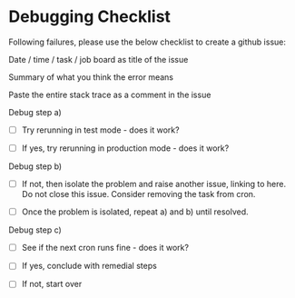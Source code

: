 # Debugging Checklist

Following failures, please use the below checklist to create a github issue:

Date / time / task / job board as title of the issue

Summary of what you think the error means

Paste the entire stack trace as a comment in the issue

Debug step a)

- [ ] Try rerunning in test mode - does it work?

- [ ] If yes, try rerunning in production mode - does it work?

Debug step b)

- [ ] If not, then isolate the problem and raise another issue, linking to here. Do not close this issue. Consider removing the task from cron.

- [ ] Once the problem is isolated, repeat a) and b) until resolved.

Debug step c)

- [ ] See if the next cron runs fine - does it work?

- [ ] If yes, conclude with remedial steps

- [ ] If not, start over
